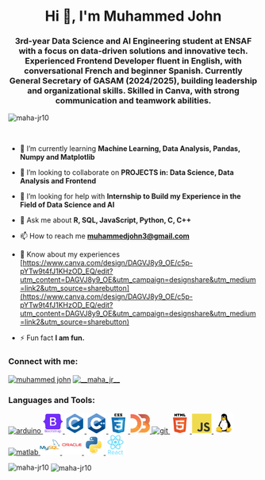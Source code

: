 <h1 align="center">Hi 👋, I'm Muhammed John</h1>
<h3 align="center">3rd-year Data Science and AI Engineering student at ENSAF with a focus on data-driven solutions and innovative tech. Experienced Frontend Developer fluent in English, with conversational French and beginner Spanish. Currently General Secretary of GASAM (2024/2025), building leadership and organizational skills. Skilled in Canva, with strong communication and teamwork abilities.</h3>


<p align="left"> <img src="https://komarev.com/ghpvc/?username=maha-jr10&label=Profile%20views&color=0e75b6&style=flat" alt="maha-jr10" /> </p>

<p align="left"> <a href="https://twitter.com/" target="blank"><img src="https://img.shields.io/twitter/follow/?logo=twitter&style=for-the-badge" alt="" /></a> </p>

- 🌱 I’m currently learning **Machine Learning, Data Analysis, Pandas, Numpy and Matplotlib**

- 👯 I’m looking to collaborate on **PROJECTS in: Data Science, Data Analysis and Frontend**

- 🤝 I’m looking for help with **Internship to Build my Experience in the Field of Data Science and AI**

- 💬 Ask me about **R, SQL, JavaScript, Python, C, C++**

- 📫 How to reach me **muhammedjohn3@gmail.com**

- 📄 Know about my experiences [https://www.canva.com/design/DAGVJ8y9_OE/c5p-pYTw9t4fJ1KHzOD_EQ/edit?utm_content=DAGVJ8y9_OE&utm_campaign=designshare&utm_medium=link2&utm_source=sharebutton](https://www.canva.com/design/DAGVJ8y9_OE/c5p-pYTw9t4fJ1KHzOD_EQ/edit?utm_content=DAGVJ8y9_OE&utm_campaign=designshare&utm_medium=link2&utm_source=sharebutton)

- ⚡ Fun fact **I am fun.**

<h3 align="left">Connect with me:</h3>
<p align="left">
<a href="https://linkedin.com/in/Maha-Jr" target="blank"><img align="center" src="https://raw.githubusercontent.com/rahuldkjain/github-profile-readme-generator/master/src/images/icons/Social/linked-in-alt.svg" alt="muhammed john" height="30" width="40" /></a>
<a href="https://instagram.com/__maha_jr__" target="blank"><img align="center" src="https://raw.githubusercontent.com/rahuldkjain/github-profile-readme-generator/master/src/images/icons/Social/instagram.svg" alt="__maha_jr__" height="30" width="40" /></a>
</p>

<h3 align="left">Languages and Tools:</h3>
<p align="left"> <a href="https://www.arduino.cc/" target="_blank" rel="noreferrer"> <img src="https://cdn.worldvectorlogo.com/logos/arduino-1.svg" alt="arduino" width="40" height="40"/> </a> <a href="https://getbootstrap.com" target="_blank" rel="noreferrer"> <img src="https://raw.githubusercontent.com/devicons/devicon/master/icons/bootstrap/bootstrap-plain-wordmark.svg" alt="bootstrap" width="40" height="40"/> </a> <a href="https://www.cprogramming.com/" target="_blank" rel="noreferrer"> <img src="https://raw.githubusercontent.com/devicons/devicon/master/icons/c/c-original.svg" alt="c" width="40" height="40"/> </a> <a href="https://www.w3schools.com/cpp/" target="_blank" rel="noreferrer"> <img src="https://raw.githubusercontent.com/devicons/devicon/master/icons/cplusplus/cplusplus-original.svg" alt="cplusplus" width="40" height="40"/> </a> <a href="https://www.w3schools.com/css/" target="_blank" rel="noreferrer"> <img src="https://raw.githubusercontent.com/devicons/devicon/master/icons/css3/css3-original-wordmark.svg" alt="css3" width="40" height="40"/> </a> <a href="https://d3js.org/" target="_blank" rel="noreferrer"> <img src="https://raw.githubusercontent.com/devicons/devicon/master/icons/d3js/d3js-original.svg" alt="d3js" width="40" height="40"/> </a> <a href="https://git-scm.com/" target="_blank" rel="noreferrer"> <img src="https://www.vectorlogo.zone/logos/git-scm/git-scm-icon.svg" alt="git" width="40" height="40"/> </a> <a href="https://www.w3.org/html/" target="_blank" rel="noreferrer"> <img src="https://raw.githubusercontent.com/devicons/devicon/master/icons/html5/html5-original-wordmark.svg" alt="html5" width="40" height="40"/> </a> <a href="https://developer.mozilla.org/en-US/docs/Web/JavaScript" target="_blank" rel="noreferrer"> <img src="https://raw.githubusercontent.com/devicons/devicon/master/icons/javascript/javascript-original.svg" alt="javascript" width="40" height="40"/> </a> <a href="https://www.linux.org/" target="_blank" rel="noreferrer"> <img src="https://raw.githubusercontent.com/devicons/devicon/master/icons/linux/linux-original.svg" alt="linux" width="40" height="40"/> </a> <a href="https://www.mathworks.com/" target="_blank" rel="noreferrer"> <img src="https://upload.wikimedia.org/wikipedia/commons/2/21/Matlab_Logo.png" alt="matlab" width="40" height="40"/> </a> <a href="https://www.mysql.com/" target="_blank" rel="noreferrer"> <img src="https://raw.githubusercontent.com/devicons/devicon/master/icons/mysql/mysql-original-wordmark.svg" alt="mysql" width="40" height="40"/> </a> <a href="https://www.oracle.com/" target="_blank" rel="noreferrer"> <img src="https://raw.githubusercontent.com/devicons/devicon/master/icons/oracle/oracle-original.svg" alt="oracle" width="40" height="40"/> </a> <a href="https://www.python.org" target="_blank" rel="noreferrer"> <img src="https://raw.githubusercontent.com/devicons/devicon/master/icons/python/python-original.svg" alt="python" width="40" height="40"/> </a> <a href="https://reactjs.org/" target="_blank" rel="noreferrer"> <img src="https://raw.githubusercontent.com/devicons/devicon/master/icons/react/react-original-wordmark.svg" alt="react" width="40" height="40"/> </a> </p>

<p><img align="left" src="https://github-readme-stats.vercel.app/api/top-langs?username=maha-jr10&show_icons=true&locale=en&layout=compact" alt="maha-jr10" /></p>

<p>&nbsp;<img align="center" src="https://github-readme-stats.vercel.app/api?username=maha-jr10&show_icons=true&locale=en" alt="maha-jr10" /></p>
